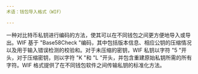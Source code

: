 ```yaml
---
术语：钱包导入格式（WIF）

---
```

一种对比特币私钥进行编码的方法，使其可以在不同钱包之间更方便地导入或导出。WIF 基于 "Base58Check "编码，其中包括版本信息、相应公钥的压缩情况以及用于输入错误检测的校验和。对于未压缩的密钥，WIF 私钥以字符 "5 "开头，对于压缩密钥，则以字符 "K "和 "L "开头，并包含重建原始私钥所需的所有字符。WIF 格式提供了在不同钱包软件之间传输私钥的标准化方法。